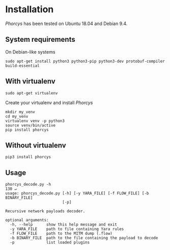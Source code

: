 # Installation
*Phorcys* has been tested on Ubuntu 18.04 and Debian 9.4.

## System requirements
On Debian-like systems
```commandline
sudo apt-get install python3 python3-pip python3-dev protobuf-compiler build-essential
```

## With virtualenv
```commandline
sudo apt-get virtualenv
```
Create your virtualenv and install *Phorcys*
```commandline
mkdir my_venv
cd my_venv
virtualenv venv -p python3
source venv/bin/active
pip install phorcys
```

## Without virtualenv
```commandline
pip3 install phorcys
```

## Usage
```commandline
phorcys_decode.py -h                                                                                                                                          130 ↵
usage: phorcys_decode.py [-h] [-y YARA_FILE] [-f FLOW_FILE] [-b BINARY_FILE]
                         [-p]

Recursive network payloads decoder.

optional arguments:
  -h, --help      show this help message and exit
  -y YARA_FILE    path to file containing Yara rules
  -f FLOW_FILE    path to the MITM dump (.flow)
  -b BINARY_FILE  path to the file containing the payload to decode
  -p              list loaded plugins
```